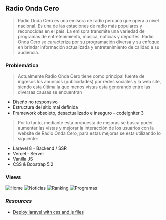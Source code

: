 ## **Radio Onda Cero**

> Radio Onda Cero es una emisora de radio peruana que opera a nivel nacional. Es una de las estaciones de radio más populares y reconocidas en el país. La emisora transmite una variedad de programas de entretenimiento, música, noticias y deportes. Radio Onda Cero se caracteriza por su programación diversa y su enfoque en brindar información actualizada y entretenimiento de calidad a su audiencia.

### **Problemática**

> Actualmente Radio Onda Cero tiene como principal fuente de ingresos los anuncios (publicidades) por redes sociales y la web site, siendo esta última la que menos vistas esta generando entre las diversas causas se encuentran

- Diseño no responsivo 
- Estructura del sitio mal definida
- Framework obsoleto, desactualizado e inseguro - codeigniter 3 

> Por lo tanto, mediante esta propuesta de mejoras se busca poder aumentar las vistas y mejorar la interacción de los usuarios con la website de Radio Onda Cero, para estas mejoras se esta utilizando lo siguiente:

- Laravel 8 - Backend / SSR
- Vercel - Server
- Vanilla JS
- CSS & Boostrap 5.2

### **Views**

![Home](./images/screen-1.png)
![Noticias](./images/screen-2.png)
![Ranking](./images/screen-3.png)
![Programas](./images/screen-4.png)

### *Resources*

- [Deploy laravel with css and js files](https://imagdic.me/blog/deploying-laravel-application-to-vercel/)
